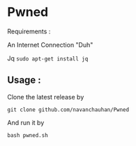 # Pwned
Requirements :

An Internet Connection "Duh"

Jq `sudo apt-get install jq`

## Usage :
Clone the latest release by

`git clone github.com/navanchauhan/Pwned`

And run it by

`bash pwned.sh`
